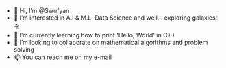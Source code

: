 - 👋 Hi, I’m @Swufyan
- 💊 I’m interested in A.I & M.L, Data Science and well... exploring galaxies!!🛸 
- 🌱 I’m currently learning how to print 'Hello, World' in C++
- 💞️ I’m looking to collaborate on mathematical algorithms and problem solving
- 📫 You can reach me on my e-mail

<!---
Swufyan/Swufyan is a ✨ special ✨ repository because its `README.md` (this file) appears on your GitHub profile.
You can click the Preview link to take a look at your changes.
--->
